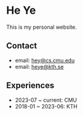 # He Ye
This is my personal website.

## Contact
- email: hey@cs.cmu.edu
- email: heye@kth.se

## Experiences
- 2023-07 ~ current: CMU
- 2018-01 ~ 2023-06: KTH

